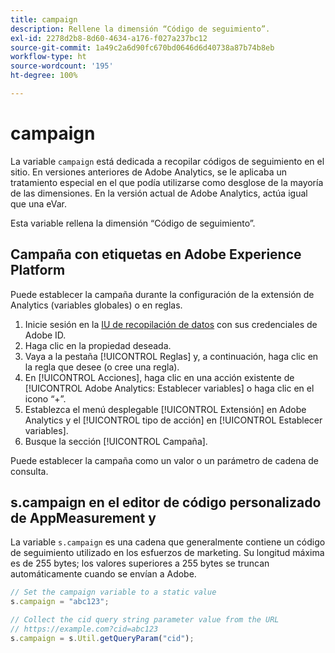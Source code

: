 ```yaml
---
title: campaign
description: Rellene la dimensión “Código de seguimiento”.
exl-id: 2278d2b8-8d60-4634-a176-f027a237bc12
source-git-commit: 1a49c2a6d90fc670bd0646d6d40738a87b74b8eb
workflow-type: ht
source-wordcount: '195'
ht-degree: 100%

---
```


# campaign

La variable `campaign` está dedicada a recopilar códigos de seguimiento en el sitio. En versiones anteriores de Adobe Analytics, se le aplicaba un tratamiento especial en el que podía utilizarse como desglose de la mayoría de las dimensiones. En la versión actual de Adobe Analytics, actúa igual que una eVar.

Esta variable rellena la dimensión “Código de seguimiento”.

## Campaña con etiquetas en Adobe Experience Platform

Puede establecer la campaña durante la configuración de la extensión de Analytics (variables globales) o en reglas.

1. Inicie sesión en la [IU de recopilación de datos](https://experience.adobe.com/data-collection) con sus credenciales de Adobe ID.
2. Haga clic en la propiedad deseada.
3. Vaya a la pestaña [!UICONTROL Reglas] y, a continuación, haga clic en la regla que desee (o cree una regla).
4. En [!UICONTROL Acciones], haga clic en una acción existente de [!UICONTROL Adobe Analytics: Establecer variables] o haga clic en el icono “+”.
5. Establezca el menú desplegable [!UICONTROL Extensión] en Adobe Analytics y el [!UICONTROL tipo de acción] en [!UICONTROL Establecer variables].
6. Busque la sección [!UICONTROL Campaña].

Puede establecer la campaña como un valor o un parámetro de cadena de consulta.

## s.campaign en el editor de código personalizado de AppMeasurement y 

La variable `s.campaign` es una cadena que generalmente contiene un código de seguimiento utilizado en los esfuerzos de marketing. Su longitud máxima es de 255 bytes; los valores superiores a 255 bytes se truncan automáticamente cuando se envían a Adobe.

```js
// Set the campaign variable to a static value
s.campaign = "abc123";

// Collect the cid query string parameter value from the URL
// https://example.com?cid=abc123
s.campaign = s.Util.getQueryParam("cid");
```
